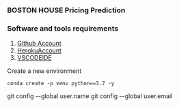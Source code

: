 ### BOSTON HOUSE Pricing Prediction

### Software and tools requirements

1. [Github Account](http://github.com)
2. [HerokuAccount](https://heroku.com)
3. [VSCODEIDE](http://code.visualstudio.com/)

Create a new environment

```
conda create -p venv python==3.7 -y

```

git config --global user.name
git config --global user.email